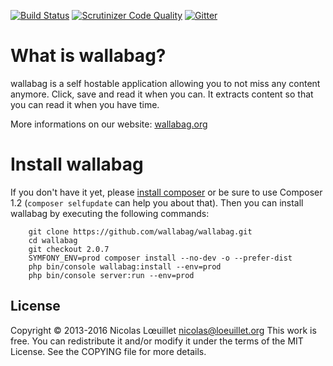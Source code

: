 [![Build Status](https://api.travis-ci.org/wallabag/wallabag.svg?branch=master)](https://travis-ci.org/wallabag/wallabag)
[![Scrutinizer Code Quality](https://scrutinizer-ci.com/g/wallabag/wallabag/badges/quality-score.png?b=master)](https://scrutinizer-ci.com/g/wallabag/wallabag/?branch=master)
[![Gitter](https://badges.gitter.im/gitterHQ/gitter.svg)](https://gitter.im/wallabag/wallabag)

# What is wallabag?
wallabag is a self hostable application allowing you to not miss any content anymore.
Click, save and read it when you can. It extracts content so that you can read it when you have time.

More informations on our website: [wallabag.org](https://wallabag.org)

# Install wallabag

If you don't have it yet, please [install composer](https://getcomposer.org/download/) or be sure to use Composer 1.2 (`composer selfupdate` can help you about that).
Then you can install wallabag by executing the following commands:

```
    git clone https://github.com/wallabag/wallabag.git
    cd wallabag
    git checkout 2.0.7
    SYMFONY_ENV=prod composer install --no-dev -o --prefer-dist
    php bin/console wallabag:install --env=prod
    php bin/console server:run --env=prod
```

## License
Copyright © 2013-2016 Nicolas Lœuillet <nicolas@loeuillet.org>
This work is free. You can redistribute it and/or modify it under the
terms of the MIT License. See the COPYING file for more details.
